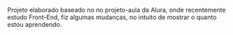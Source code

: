 Projeto elaborado baseado no no projeto-aula da Alura, onde recentemente estudo Front-End, fiz algumas mudanças, no intuito de mostrar o quanto estou aprendendo.
